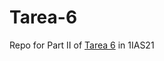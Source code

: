 # Tarea-6
Repo for Part II of [Tarea 6](https://alonso-mendoza.github.io/Tarea-6-Part-II/) in 1IAS21
